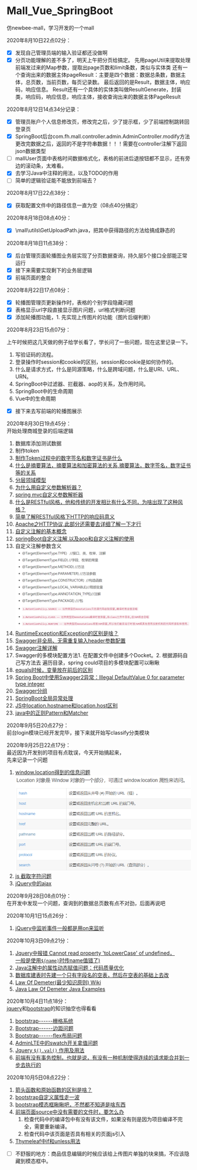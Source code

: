 # Mall_Vue_SpringBoot
仿newbee-mall，学习开发的一个mall

2020年8月10日22点02分：
- [x] 发现自己管理员端的输入验证都还没做啊
- [x] 分页功能理解的差不多了，明天上午把分页给搞定。
先用pageUtil来提取处理前端发过来的Map参数，提取出page页数和limit条数，类似与实体类
还有一个查询出来的数据主体pageResult：主要是四个数据：数据总条数，数据主体，总页数，当前页数，每页记录数。
最后返回的是Result，数据主体，响应码，响应信息。
Result还有一个具体的实体类叫做ResultGenerate，封装类，响应码，响应信息，响应主体，接收查询出来的数据主体PageResult

2020年8月12日14点34分记录：

- [x] 管理员账户个人信息修改页，修改完之后，少了提示框，少了前端控制跳转回登录页
- [x] SpringBoot后台com.fh.mall.controller.admin.AdminController.modify方法更改完数据之后，返回的不是字符串数据！！！需要在controller注解下返回json数据类型
- [ ] mallUser页面中表格时间数据格式化，表格的前进后退按钮都不显示，还有旁边的滚动条，太难看。
- [x] 去学习Java中注释的用法，以及TODO的作用
- [ ] 简单的逻辑验证能不能放到前端去？

2020年8月17日22点38分：
- [x] 获取配置文件中的路径信息一直为空（08点40分搞定）

2020年8月18日08点40分：
- [x] \mall\utils\GetUploadPath.java，把其中获得路径的方法给搞成静态的

2020年8月18日11点38分：
- [x] 后台管理页面轮播图业务层实现了分页数据查询，持久层5个接口全部能正常运行
- [x] 接下来需要实现剩下的业务层逻辑
- [x] 前端页面的整合

2020年8月22日17点08分：

- [x] 轮播图管理页更新操作时，表格的个别字段隐藏问题
- [x] 表格显示url字段直接显示图片问题，url格式判断问题
- [x] 添加轮播图功能，1. 先实现上传图片的功能（图片后缀判断）

2020年8月23日15点07分：

上午时候把这几天做的例子给学长看了，学长问了一些问题，现在这里记录一下。

1. 写验证码的流程。
2. 登录操作时session和cookie的区别，session和cookie是如何协作的。
3. 什么是请求方式，什么是同源策略，什么是跨域问题，什么是URI、URL、URN。
4. SpringBoot中过滤器、拦截器、aop的关系，及作用时间。
5. SpringBoot中的生命周期
6. Vue中的生命周期

- [x] 接下来去写前端的轮播图展示

2020年8月30日19点45分：  
开始处理商城登录的后端逻辑
1. 数据库添加测试数据
2. 制作token
3. [制作Token过程中的数字签名和数字证书是什么](http://www.ruanyifeng.com/blog/2011/08/what_is_a_digital_signature.html)
4. [什么是摘要算法，摘要算法和加密算法的关系,摘要算法，数字签名，数字证书等的关系](https://www.jianshu.com/p/47a8498e47d0)
5. [分层领域模型](https://juejin.im/post/6844903636334542856#heading-1)
6. [为什么用自定义参数解析器？]()
7. [spring mvc自定义参数解析器](https://blog.csdn.net/guanzhengyinqin/article/details/85255840)
8. [什么是RESTful风格，他和传统的开发相比有什么不同，为啥出现了这种风格？](https://www.jianshu.com/p/91600da4df95)
9. [简单了解RESTful风格下HTTP的响应码意义](https://www.jianshu.com/p/7893169a7c93)
10. [Apache之HTTP协议,此部分还需要去详细了解一下才行](https://blog.51cto.com/shjia/1432670)
11. [自定义注解的基本概念](https://blog.csdn.net/luckykapok918/article/details/79290109)
12. [springBoot自定义注解,以及aop和自定义注解的使用](https://www.zhihu.com/question/24863332)
13. 自定义注解参数含义  
![自定义注解中的注解参数含义](src/main/resources/static/admin/plugins/flag-icon-css/flags/4x3/自定义注解中的注解参数含义.png)
14. [RuntimeException和Exception的区别是啥？](https://zhuanlan.zhihu.com/p/47258269)
15. [Swagger非全局、无需重复输入header参数配置](https://www.jianshu.com/p/6e5ee9dd5a61)
16. [Swagger注解详解](https://blog.csdn.net/xiaojin21cen/article/details/78654652)
17. Swagger的多模块配置方法1. 在配置文件中创建多个Docket。2. 根据源码自己写方法去 遍历目录，spring could项目的多模块配置可以瞅瞅
18. [equals时候，变量放在前后的区别](https://blog.csdn.net/zhaoxiangjun_/article/details/77093294)
19. [Spring Boot中使用Swagger2异常：Illegal DefaultValue 0 for parameter type integer](https://cloud.tencent.com/developer/article/1600539)
20. [Swagger分组](https://blog.csdn.net/sinat_35626559/article/details/104920802)
21. [SpringBoot全局异常处理](https://www.cnblogs.com/fishpro/p/spring-boot-study-throwable.html#_label2)
22. [JS中location.hostname和location.host区别](http://www.5idev.com/p-javascript_location_hostname.shtml)
23. [java中的正则Pattern和Matcher](https://blog.csdn.net/yin380697242/article/details/52049999)

2020年9月5日20点27分：  
前台login模块已经开发完毕，接下来就开始写classify分类模块

2020年9月25日22点17分：  
最近因为开发别的项目有点耽误，今天开始搞起来，  
先来记录一个问题
1. [window.location得到的信息问题](https://www.cnblogs.com/zhabayi/p/6419938.html)
![window.location](src/main/resources/static/admin/plugins/flag-icon-css/flags/4x3/image.png)
2. [js 截取字符问题](https://www.jb51.net/article/42482.htm)
3. [jQuery中的ajax](https://www.cnblogs.com/tylerdonet/p/3520862.html)

2020年9月28日08点01分：  
在开发中发现一个问题，查询到的数据总页数有点不对劲，后面再说吧

2020年10月1日15点26分：
1. [jQuery中监听事件一般都是用on来监听]()

2020年10月3日09点21分：
1. [Jquery中报错 Cannot read property 'toLowerCase' of undefined，  
一般是使用`$(name)`时传name值错了)](https://qiita.com/BRSF/items/4f4e39bd82778b976392)
2. [Java注解中的属性动态赋值问题：代码质量优化]()
3. [数据库建表时先建一个只有字段名的空表，然后在空表的基础上去改]()
4. [Law Of Demeter(最少知识原则) Wiki](https://en.wikipedia.org/wiki/Law_of_Demeter)
5. [Java Law Of Demeter Java Examples](https://alvinalexander.com/java/java-law-of-demeter-java-examples/#:~:text=The%20Law%20of%20Demeter%20for%20functions%20requires%20that,in%20the%20scope%20of%20M.%20Head%20First%20Java.)

2020年10月4日11点18分：  
[jquery]()和[bootstrap]()的知识抽空也得看看
1. [bootstrap------栅格系统](https://getbootstrap.com/docs/4.4/layout/grid/)
2. [Bootstrap------边距问题](https://getbootstrap.com/docs/4.4/utilities/spacing/)
3. [Bootstrap------flex布局问题](https://getbootstrap.com/docs/4.4/utilities/flex/)
4. [AdminLTE中的swatch开关拿值问题]()
5. [Jquery `$().val()` 作用及用法]()
6. [前端有没有事务控制，也就是说，有没有一种机制使得连续的请求能合并到一步去执行的]()

2020年10月5日08点22分：
1. [箭头函数和原始函数的区别是啥？]()
2. [bootstrap自定义属性走一波]()
3. [bootstrap模态框瞅瞅吧，不然都不知道是啥东西]()
4. [前端页面source中没有需要的文件时，要怎么办]()
   1. 检查代码中的编译包中有没有该文件，如果没有则是因为项目编译不完全，需要重新编译。
   2. 检查代码中该页面是否具有相关的页面js引入
5. [Thymeleaf中if和unless用法](https://blog.csdn.net/u014374009/article/details/104267168)
- [ ] 不舒服的地方：商品信息编辑的时候应该给上传图片单独的块来搞，不应该隐藏到模态框中。